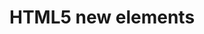 # HTML5 new elements
<audio>
<video>
<datalist>

# CSS Selectors
| a, b | Multiple Element Selector |
| a b | Descendant Selector |
| a > b | Child Selector |
| a + b | Adjacent Sibling Selector |
| [a=b] | Attribute Selector |
| a:b | Pseudoclass Selector |
| a::b | Pseudoelement Selector |

# Responsive Design
- Viewport
- Media Queries
- Flexbox
- Grids